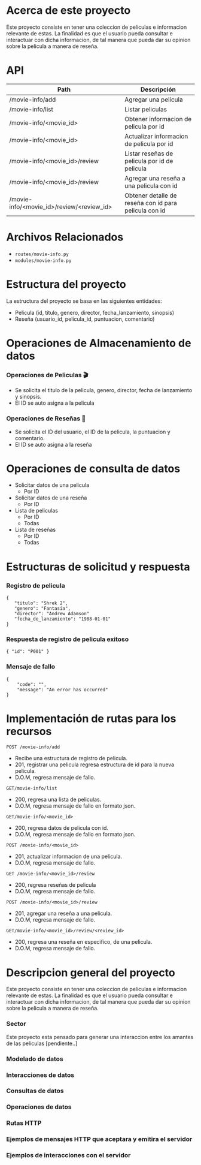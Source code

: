 # Acerca de este proyecto

Este proyecto consiste en tener una coleccion de peliculas e informacion
relevante de estas. La finalidad es que el usuario pueda consultar e interactuar
con dicha informacion, de tal manera que pueda dar su opinion sobre la pelicula
a manera de reseña.

# API

| Path                  | Descripción |
| --------------------- | ----------- |
|  /movie-info/add|   Agregar una pelicula
|  /movie-info/list         |   Listar peliculas    
|  /movie-info/<movie_id>         |   Obtener informacion de pelicula por id
|  /movie-info/<movie_id>          |  Actualizar informacion de pelicula por id
|  /movie-info/<movie_id>/review |   Listar reseñas de pelicula por id de pelicula        
|  /movie-info/<movie_id>/review   | Agregar una reseña a una pelicula con id    |
|  /movie-info/<movie_id>/review/<review_id>|   Obtener detalle de reseña con id para pelicula con id

# Archivos Relacionados

- `routes/movie-info.py`
- `modules/movie-info.py`

# Estructura del proyecto

La estructura del proyecto se basa en las siguientes entidades:

- Pelicula (id, titulo, genero, director, fecha_lanzamiento, sinopsis)
- Reseña (usuario_id, pelicula_id, puntuacion, comentario)

# Operaciones de Almacenamiento de datos

### Operaciones de Peliculas :clapper:
- Se solicita el titulo de la pelicula, genero, director, fecha de lanzamiento y sinopsis.
- El ID se auto asigna a la pelicula

### Operaciones de Reseñas :page_facing_up:
- Se solicita el ID del usuario, el ID de la pelicula, la puntuacion y comentario.
- El ID se auto asigna a la reseña

# Operaciones de consulta de datos

- Solicitar datos de una pelicula
  - Por ID
- Solicitar datos de una reseña
  - Por ID
- Lista de peliculas
  - Por ID
  - Todas
- Lista de reseñas
  - Por ID
   - Todas

# Estructuras de solicitud y respuesta

### Registro de pelicula
```
{
   "titulo": "Shrek 2",
   "genero": "Fantasia",
   "director": "Andrew Adamson"
   "fecha_de_lanzamiento": "1988-01-01"
}
```
### Respuesta de registro de pelicula exitoso
```
{ "id": "P001" }
```
### Mensaje de fallo
```
{
	"code": "",
	"message": "An error has occurred"
}
```
# Implementación de rutas para los recursos
```
POST /movie-info/add
```
- Recibe una estructura de registro de pelicula.
- 201, registrar una pelicula regresa estructura de id para la nueva pelicula.
- D.O.M, regresa mensaje de fallo.
```
GET/movie-info/list
```
- 200, regresa una lista de peliculas.
- D.O.M, regresa mensaje de fallo en formato json.
```
GET/movie-info/<movie_id>
```
- 200, regresa datos de pelicula con id.
- D.O.M, regresa mensaje de fallo en formato json.
```
POST /movie-info/<movie_id>
```
- 201, actualizar informacion de una pelicula.
- D.O.M, regresa mensaje de fallo.
```
GET /movie-info/<movie_id>/review
```
- 200, regresa reseñas de pelicula
- D.O.M, regresa mensaje de fallo.
```
POST /movie-info/<movie_id>/review
```
- 201, agregar una reseña a una pelicula.
- D.O.M, regresa mensaje de fallo.
```
GET/movie-info/<movie_id>/review/<review_id>
```
- 200, regresa una reseña en especifico, de una pelicula.
- D.O.M, regresa mensaje de fallo.

# Descripcion general del proyecto
Este proyecto consiste en tener una coleccion de peliculas e informacion
relevante de estas. La finalidad es que el usuario pueda consultar e interactuar
con dicha informacion, de tal manera que pueda dar su opinion sobre la pelicula
a manera de reseña.

### Sector
Este proyecto esta pensado para generar una interaccion entre los amantes de las
peliculas [pendiente..]

### Modelado de datos

### Interacciones de datos

### Consultas de datos

### Operaciones de datos

### Rutas HTTP

### Ejemplos de mensajes HTTP que aceptara y emitira el servidor

### Ejemplos de interacciones con el servidor

